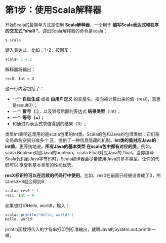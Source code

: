 第1步：使用Scala解释器
================================================================================
开始Scala的最简单方式是使用 **Scala解释器**，一个用于 **编写Scala表达式和程序的交互式“shell
”**。调出Scala解释器的命令是scala：
```shell
$ scala
```
键入表达式，比如：1+2，按回车：
```scala
scala> 1 + 2
```
解释器将输出：
```
res0: Int = 3
```
这一行内容包括了：
+ 一个 **自动生成** 或者 **由用户定义** 的变量名，指向被计算出来的值（res0，意思是result0）；
+ 一个 **冒号（:）**，以及冒号后面的表达式 **结果类型**（Int）；
+ 一个 **等号（=）**；
+ 和通过对表达式求值得到的结果（3）;

类型Int表明这里用的是scala包里的Int类。Scala的包和Java的包很类似：它们将全局命名空间分成多个
区，提供了一种信息隐藏的机制。**Int类的值对应Java的int值**。更笼统地说，**所有Java的基本类型
在scala包中都有对应的类**。例如，scala.Boolean对应Java的boolean，scala.Float对应Java的
float。当你编译Scala代码到Java字节码时，Scala编译器会尽量使用Java的基本类型，让你的代码可以
享受到基本类型的性能优势。

**resX标识符可以在后续的代码行中使用**。比如，res0在前面已经被设置成了3，所以res3*3就会得到9：
```scala
scala> res0 * 3
res1: Int = 9
```
如果想打印Hello, world!，输入：
```scala
scala> println("Hello, world!")
Hello, world!
```
println函数将传入的字符串打印到标准输出，就跟Java的System.out.println一样。
